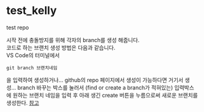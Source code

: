 # test_kelly
test repo

시작 전에 충돌방지를 위해 각자의 branch를 생성 해줍니다. <br>
코드로 하는 브랜치 생성 방법은 다음과 같습니다. <br>
VS Code의 터미널에서
```
git branch 브랜치네임
```
을 입력하여 생성하거나... github의 repo 페이지에서 생성이 가능하다면 거기서 생성...
branch 바꾸는 박스를 눌러서 (find or create a branch가 적혀있는) 입력박스에 원하는 브랜치 네임을 입력 후 아래 생긴 create 버튼을 누름으로써 새로운 브랜치를 생성한다.
[참고](https://redcow77.tistory.com/438) <br>